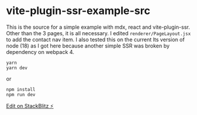 # vite-plugin-ssr-example-src

This is the source for a simple example with mdx, react and vite-plugin-ssr. Other than the 3 pages, it is all necessary. I edited `renderer/PageLayout.jsx` to add the contact nav item. I also tested this on the current lts version of node (18) as I got here because another simple SSR was broken by dependency on webpack 4.

```
yarn
yarn dev
```

or

```
npm install
npm run dev
```

[Edit on StackBlitz ⚡️](https://stackblitz.com/edit/node-fgrmsw)
